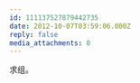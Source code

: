 ```yaml
---
id: 111137527879442735
date: 2012-10-07T03:59:06.000Z
reply: false
media_attachments: 0
---
```


求组。


